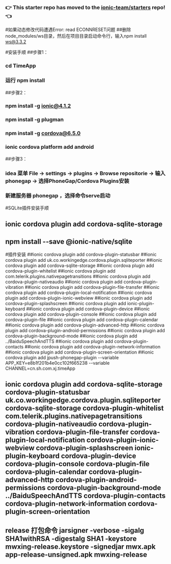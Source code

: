 ### :point_right: This starter repo has moved to the [ionic-team/starters](https://github.com/ionic-team/starters/tree/master/ionic-angular/official/tutorial) repo! :point_left:

#如果动态修改代码遭遇Error: read ECONNRESET问题
##删除node_modules/ws目录，然后在项目目录启动命令行，输入npm install ws@3.3.2


#安装手顺
##步骤1：
### cd TimeApp
### 运行 npm install
##步骤2：
### npm install -g ionic@4.1.2
### npm install -g plugman
### npm install -g cordova@6.5.0
### ionic cordova platform add android
##步骤3：
### idea 菜单 File -> settings -> plugins -> Browse repositorie -> 输入phonegap -> 选择PhoneGap/Cordova Plugins安装
### 新建服务器 phonegap ，选择命令serve启动

#SQLite插件安装手顺
## ionic cordova plugin add cordova-sqlite-storage
## npm install --save @ionic-native/sqlite

#插件安装
##ionic cordova plugin add cordova-plugin-statusbar
##ionic cordova plugin add uk.co.workingedge.cordova.plugin.sqliteporter
##ionic cordova plugin add cordova-sqlite-storage
##ionic cordova plugin add cordova-plugin-whitelist
##ionic cordova plugin add com.telerik.plugins.nativepagetransitions
##ionic cordova plugin add cordova-plugin-nativeaudio
##ionic cordova plugin add cordova-plugin-vibration
##ionic cordova plugin add cordova-plugin-file-transfer
##ionic cordova plugin add cordova-plugin-local-notification
##ionic cordova plugin add cordova-plugin-ionic-webview
##ionic cordova plugin add cordova-plugin-splashscreen
##ionic cordova plugin add ionic-plugin-keyboard
##ionic cordova plugin add cordova-plugin-device
##ionic cordova plugin add cordova-plugin-console
##ionic cordova plugin add cordova-plugin-file
##ionic cordova plugin add cordova-plugin-calendar
##ionic cordova plugin add cordova-plugin-advanced-http
##ionic cordova plugin add cordova-plugin-android-permissions
##ionic cordova plugin add cordova-plugin-background-mode
##ionic cordova plugin add ../BaiduSpeechAndTTS
##ionic cordova plugin add cordova-plugin-contacts
##ionic cordova plugin add cordova-plugin-network-information
##ionic cordova plugin add cordova-plugin-screen-orientation
##ionic cordova plugin add jpush-phonegap-plugin --variable APP_KEY=e8b1f201b4e0cc102f665238 --variable CHANNEL=cn.sh.com.xj.timeApp




## ionic cordova plugin add cordova-sqlite-storage cordova-plugin-statusbar uk.co.workingedge.cordova.plugin.sqliteporter cordova-sqlite-storage cordova-plugin-whitelist com.telerik.plugins.nativepagetransitions cordova-plugin-nativeaudio cordova-plugin-vibration cordova-plugin-file-transfer cordova-plugin-local-notification cordova-plugin-ionic-webview cordova-plugin-splashscreen ionic-plugin-keyboard cordova-plugin-device cordova-plugin-console cordova-plugin-file cordova-plugin-calendar cordova-plugin-advanced-http cordova-plugin-android-permissions cordova-plugin-background-mode ../BaiduSpeechAndTTS cordova-plugin-contacts cordova-plugin-network-information cordova-plugin-screen-orientation

## release 打包命令 jarsigner -verbose -sigalg SHA1withRSA -digestalg SHA1 -keystore mwxing-release.keystore -signedjar mwx.apk app-release-unsigned.apk mwxing-release
